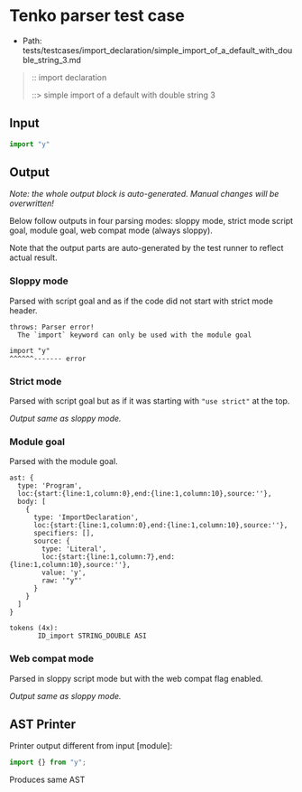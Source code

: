 # Tenko parser test case

- Path: tests/testcases/import_declaration/simple_import_of_a_default_with_double_string_3.md

> :: import declaration
>
> ::> simple import of a default with double string 3

## Input

`````js
import "y"
`````

## Output

_Note: the whole output block is auto-generated. Manual changes will be overwritten!_

Below follow outputs in four parsing modes: sloppy mode, strict mode script goal, module goal, web compat mode (always sloppy).

Note that the output parts are auto-generated by the test runner to reflect actual result.

### Sloppy mode

Parsed with script goal and as if the code did not start with strict mode header.

`````
throws: Parser error!
  The `import` keyword can only be used with the module goal

import "y"
^^^^^^------- error
`````

### Strict mode

Parsed with script goal but as if it was starting with `"use strict"` at the top.

_Output same as sloppy mode._

### Module goal

Parsed with the module goal.

`````
ast: {
  type: 'Program',
  loc:{start:{line:1,column:0},end:{line:1,column:10},source:''},
  body: [
    {
      type: 'ImportDeclaration',
      loc:{start:{line:1,column:0},end:{line:1,column:10},source:''},
      specifiers: [],
      source: {
        type: 'Literal',
        loc:{start:{line:1,column:7},end:{line:1,column:10},source:''},
        value: 'y',
        raw: '"y"'
      }
    }
  ]
}

tokens (4x):
       ID_import STRING_DOUBLE ASI
`````


### Web compat mode

Parsed in sloppy script mode but with the web compat flag enabled.

_Output same as sloppy mode._

## AST Printer

Printer output different from input [module]:

````js
import {} from "y";
````

Produces same AST
